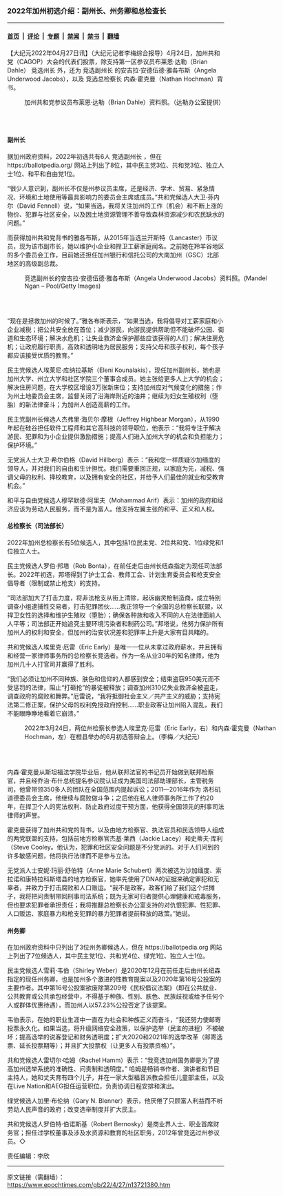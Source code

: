 ### 2022年加州初选介绍：副州长、州务卿和总检查长

---

#### [首页](../../../..?n13721380) &nbsp;|&nbsp; [评论](../../../../../epoch-comment?n13721380) &nbsp;|&nbsp; [专题](../../../../../epoch-special?n13721380) &nbsp;|&nbsp; [禁闻](../../../../../epoch-news?n13721380) &nbsp;|&nbsp; [禁书](../../../../../books?n13721380) &nbsp;|&nbsp; [翻墙](https://github.com/gfw-breaker/nogfw/blob/master/README.md?n13721380)


<div class="post_content" id="artbody" itemprop="articleBody">
 <!-- article content begin -->
 <p>
  【大纪元2022年04月27日讯】（大纪元记者李梅综合报导）4月24日，加州共和党（CAGOP）大会的代表们投票，除支持第一区参议员布莱恩·达勒（Brian Dahle）
  <ok href="https://www.epochtimes.com/gb/tag/%E7%AB%9E%E9%80%89%E5%B7%9E%E9%95%BF.html">
   竞选州长
  </ok>
  外，还为
  <ok href="https://www.epochtimes.com/gb/tag/%E7%AB%9E%E9%80%89%E5%89%AF%E5%B7%9E%E9%95%BF.html">
   竞选副州长
  </ok>
  的安吉拉·安德伍德·雅各布斯（Angela Underwood Jacobs），以及
  <ok href="https://www.epochtimes.com/gb/tag/%E7%AB%9E%E9%80%89%E6%80%BB%E6%A3%80%E5%AF%9F%E9%95%BF.html">
   竞选总检察长
  </ok>
  内森·霍克曼（Nathan Hochman）背书。
 </p>
 <figure aria-describedby="caption-attachment-13720722" class="wp-caption aligncenter" id="attachment_13720722" style="width: 600px">
  <ok href="https://i.epochtimes.com/assets/uploads/2022/04/id13720722-BeFunky-collage-e1650943087672.jpg" target="_blank">
   <img alt="" class="size-large wp-image-13720722" src="https://i.epochtimes.com/assets/uploads/2022/04/id13720722-BeFunky-collage-600x500.jpg"/>
  </ok>
  <br/><figcaption class="wp-caption-text" id="caption-attachment-13720722">
   加州共和党参议员布莱恩·达勒（Brian Dahle）资料照。（达勒办公室提供）
  </figcaption><br/>
 </figure><br/>
 <h4>
  副州长
 </h4>
 <p>
  据加州政府资料，2022年初选共有6人
  <ok href="https://www.epochtimes.com/gb/tag/%E7%AB%9E%E9%80%89%E5%89%AF%E5%B7%9E%E9%95%BF.html">
   竞选副州长
  </ok>
  ，但在
  <ok href="https://ballotpedia.org/">
   https://ballotpedia.org/
  </ok>
  网站上列出了8位，其中民主党3位、共和党3位、独立人士1位、和平和自由党1位。
 </p>
 <p>
  “很少人意识到，副州长不仅是州参议员主席，还是经济、学术、贸易、紧急情况、环境和土地使用等最具影响力的委员会主席或成员。”共和党候选人大卫·芬内尔（David Fennell）说，“如果当选，我将关注加州的工作（机会）和不断上涨的物价、犯罪与社区安全，以及因土地资源管理不善导致森林资源减少和农民缺水的问题。”
 </p>
 <p>
  而获得加州共和党背书的雅各布斯，从2015年当选兰开斯特（Lancaster）市议员，现为该市副市长，她以维护小企业和捍卫工薪家庭闻名。之前她在羚羊谷地区的多个委员会工作，目前她还担任加州银行和信托公司的大南加州（GSC）北部地区的高级副总裁。
 </p>
 <figure aria-describedby="caption-attachment-13721405" class="wp-caption aligncenter" id="attachment_13721405" style="width: 600px">
  <ok href="https://i.epochtimes.com/assets/uploads/2022/04/id13721405-GettyImages-1219099041.jpg" target="_blank">
   <img alt="" class="size-large wp-image-13721405" src="https://i.epochtimes.com/assets/uploads/2022/04/id13721405-GettyImages-1219099041-600x391.jpg"/>
  </ok>
  <br/><figcaption class="wp-caption-text" id="caption-attachment-13721405">
   竞选副州长的安吉拉·安德伍德·雅各布斯（Angela Underwood Jacobs）资料照。(Mandel Ngan – Pool/Getty Images)
  </figcaption><br/>
 </figure><br/>
 <p>
  “现在是拯救加州的时候了。”雅各布斯表示，“如果当选，我将倡导对工薪家庭和小企业减税；把公共安全放在首位；减少游民，向游民提供帮助但不能破坏公园、街道和生态环境；解决水危机；让失业救济金保护那些应该获得的人们；解决住房危机；让政府履行职责，高效和透明地为居民服务；支持父母和孩子权利，每个孩子都应该接受优质的教育。”
 </p>
 <p>
  民主党候选人埃莱尼·库纳拉基斯（Eleni Kounalakis），现任加州副州长，她也是加州大学、州立大学和社区学院三个董事会成员。她主张给更多人上大学的机会；解决住房问题，在大学校区增设3万张新床位；支持加州应对气候变化的措施；作为州土地委员会主席，监督关闭了沿海岸附近的油井；继续为妇女生殖权利（堕胎）的新法律奋斗；为加州人创造高薪的工作。
 </p>
 <p>
  民主党副州长候选人杰弗里·海贝尔·摩根（Jeffrey Highbear Morgan），从1990年起在硅谷担任软件工程师和其它高科技的领导职位，他表示：“我将专注于解决游民、犯罪和为小企业提供激励措施；提高人们进入加州大学的机会和负担能力；保护环境。”
 </p>
 <p>
  无党派人士大卫·希尔伯格（David Hillberg）表示：“我和您一样质疑沙加缅度的领导人，并对我们的自由和生计担忧。我们需要重回正规，以家庭为先，减税、强调父母的权利、择校教育，以及拥有安全的社区，并给予人们最佳的就业和受教育机会。”
 </p>
 <p>
  和平与自由党候选人穆罕默德·阿里夫（Mohammad Arif）表示：加州的政府和经济应该为劳动人民服务，而不是为富人。他支持左翼主张的和平、正义和人权。
 </p>
 <h4>
  总检察长（司法部长）
 </h4>
 <p>
  2022年加州总检察长有5位候选人，其中包括1位民主党、2位共和党、1位绿党和1位独立人士。
 </p>
 <p>
  民主党候选人罗伯·邦塔（Rob Bonta），在前任走后由州长纽森指定为现任司法部长。2022年初选，邦塔得到了护士工会、教师工会、计划生育委员会和枪支安全倡导者（限制或禁止枪支）的支持。
 </p>
 <p>
  “司法部加大了打击力度，将非法枪支从街上清除，起诉幽灵枪制造商，成立特别调查小组逮捕性交易者，打击犯罪团伙……我正领导一个全国的总检察长联盟，以捍卫女性的选择和维护生殖权（堕胎）；确保各种族和收入不同的人在法律面前人人平等；司法部正开始追究主要环境污染者和制药公司。”邦塔说，他努力保护所有加州人的权利和安全，但加州的治安状况差和犯罪率上升是大家有目共睹的。
 </p>
 <p>
  共和党候选人埃里克·厄雷（Eric Early）是唯一一位从未拿过政府薪水，并且拥有和经营一家律师事务所的总检察长竞选者。作为一名从业30年的知名律师，他为加州几十人打官司并赢得了胜利。
 </p>
 <p>
  “我们必须让加州不同种族、肤色和信仰的人都感到安全；结束盗窃950美元而不受惩罚的法律，阻止“打砸抢”的暴徒被释放；调查加州310亿失业救济金被盗走，调查政府的腐败和舞弊。”厄雷说，“我将抵御社会主义／共产主义的威胁；支持宪法第二修正案，保护父母的权利免授政府控制……职业政客让加州陷入混乱，我们不能眼睁睁地看着它崩溃。”
 </p>
 <figure aria-describedby="caption-attachment-13721408" class="wp-caption aligncenter" id="attachment_13721408" style="width: 600px">
  <ok href="https://i.epochtimes.com/assets/uploads/2022/04/id13721408-IMG_5969.jpg" target="_blank">
   <img alt="" class="size-large wp-image-13721408" src="https://i.epochtimes.com/assets/uploads/2022/04/id13721408-IMG_5969-600x450.jpg"/>
  </ok>
  <br/><figcaption class="wp-caption-text" id="caption-attachment-13721408">
   2022年3月24日，两位州检察长参选人埃里克·厄雷（Eric Early，右）和内森·霍克曼（Nathan Hochman，左）在橙县举办的6月初选答辩会上。（李梅／大纪元）
  </figcaption><br/>
 </figure><br/>
 <p>
  内森·霍克曼从斯坦福法学院毕业后，他从联邦法官的书记员开始做到联邦检察官，并且经乔治·布什总统提名参议院认证成为美国司法部助理部长，主管税务司，他曾带领350多人的团队在全国范围内提起诉讼；2011—2016年作为
  <ok href="https://www.epochtimes.com/gb/tag/%E6%B4%9B%E6%9D%89%E7%9F%B6.html">
   洛杉矶
  </ok>
  道德委员会主席，他继续与腐败做斗争；之后他在私人律师事务所工作了约20年，在捍卫个人的宪法权利、防止政府过度干预方面，他获得全国领先的刑事司法律师的声誉。
 </p>
 <p>
  霍克曼获得了加州共和党的背书，以及由地方检察官、执法官员和民选领导人组成的两党联盟的支持，包括前地方检察官杰基·莱西（Jackie Lacey）和史蒂夫·库利（Steve Cooley。他认为，犯罪和社区安全问题是不分党派的。对于人们问到的许多敏感问题，他将执行法律而不是参与立法。
 </p>
 <p>
  无党派人士安妮·玛丽·舒伯特（Anne Marie Schubert）两次被选为沙加缅度、索拉诺和康特拉科斯塔县的地方检察官，她率先使用了DNA的证据来确定罪犯和无辜者，并致力于打击腐败和人口贩运。“我不是政客，政客们给了我们这个烂摊子，我将把问责制带回刑事司法系统；既为无家可归者提供心理健康和戒毒服务，但也要求犯罪者承担责任；我将推翻总检察长办公室支持的对仇恨犯罪、性犯罪、人口贩运、家庭暴力和枪支犯罪的暴力犯罪者提前释放的政策。”她说。
 </p>
 <h4>
  州务卿
 </h4>
 <p>
  在加州政府资料中只列出了3位州务卿候选人，但在
  <ok href="https://ballotpedia.org">
   https://ballotpedia.org
  </ok>
  网站上列出了7位候选人，其中民主党1位、共和党4位、绿党1位、独立人士1位。
 </p>
 <p>
  民主党候选人雪莉·韦伯（Shirley Weber）是2020年12月在前任走后由州长纽森指定的现任州务卿，也是加州多个激进的性教育提案以及2020年第16号公投案的主要作者。其中第16号公投案欲废除第209号《民权倡议法案》（即在公共就业、公共教育或公共承包经营中，不得基于种族、性别、肤色、民族歧视或给予任何个人或群体优惠待遇），而加州人以57.23%公投否定了该提案。
 </p>
 <p>
  韦伯表示，在她的职业生涯中一直在为社会和种族正义而奋斗，“我还努力使邮寄投票永久化。如果当选，将升级网络安全政策，以保护选举（民主的进程）不被破坏；提高选举的说客登记和财务透明度；扩大2020和2021年的选举改革（邮寄选票、延长投票期等）；并且扩大投票权（让更多人有投票资格）”。
 </p>
 <p>
  共和党候选人雷切尔·哈姆（Rachel Hamm）表示：“我竞选加州国务卿是为了提高加州选举系统的准确性、问责制和透明度。” 哈姆是畅销书作者、演讲者和节目主持人，她和丈夫育有四个儿子，并在一家大型福音派教会担任儿童部主任，以及在Live Nation和AEG担任运营职位，负责协调日程安排和演出。
 </p>
 <p>
  绿党候选人加里·布伦纳（Gary N. Blenner）表示，他厌倦了只顾富人利益而不听劳动人民声音的政府；改变选举制度并扩大民主。
 </p>
 <p>
  共和党候选人罗伯特·伯诺斯基（Robert Bernosky）是商业界人士、职业首席财务官；担任过学校董事及涉及水资源和教育的社区职务，2012年曾竞选过州参议员。◇
 </p>
 <p>
  责任编辑：李欣
 </p>
 <!-- article content end -->
 <div id="below_article_ad">
 </div>
</div>


---

原文链接（需翻墙）：https://www.epochtimes.com/gb/22/4/27/n13721380.htm